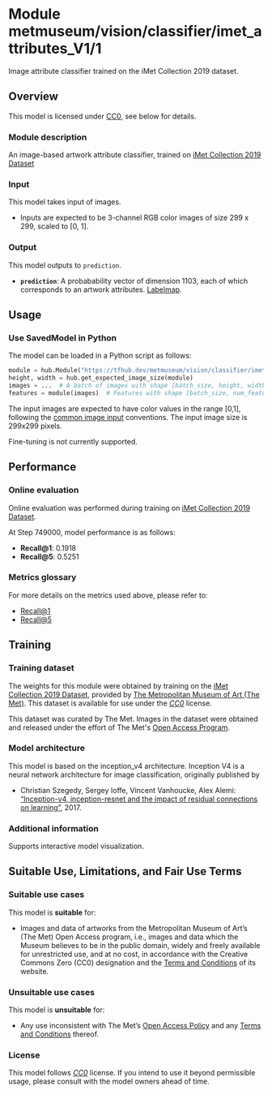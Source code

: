 # Module metmuseum/vision/classifier/imet_attributes_V1/1
Image attribute classifier trained on the iMet Collection 2019 dataset.


<!-- dataset: imet-collection-2019 -->
<!-- asset-path: legacy -->
<!-- module-type: image-classification-logits-->
<!-- network-architecture: Inception V4 -->
<!-- fine-tunable: false -->
<!-- format: hub -->
<!-- interactive-model-name: imet_attribute_classifier -->
<!-- license: custom -->

## Overview

This model is licensed under
[CC0](https://creativecommons.org/share-your-work/public-domain/cc0/), see below
for details.

### Module description

An image-based artwork attribute classifier, trained on
[iMet Collection 2019 Dataset](https://arxiv.org/pdf/1906.00901.pdf)

### Input

This model takes input of images.

*   Inputs are expected to be 3-channel RGB color images of size 299 x 299,
    scaled to [0, 1].

### Output

This model outputs to `prediction`.

*   **`prediction`**: A probabability vector of dimension 1103, each of which
    corresponds to an artwork attributes.
    [Labelmap](https://www.gstatic.com/aihub/tfhub/labelmaps/imetv1_labelmap.csv).

## Usage

### Use SavedModel in Python

The model can be loaded in a Python script as follows:

```python
module = hub.Module("https://tfhub.dev/metmuseum/vision/classifier/imet_attributes_V1/1")
height, width = hub.get_expected_image_size(module)
images = ...  # A batch of images with shape [batch_size, height, width, 3].
features = module(images)  # Features with shape [batch_size, num_features].
```

The input images are expected to have color values in the range [0,1], following
the
[common image input](https://www.tensorflow.org/hub/common_signatures/images#input)
conventions. The input image size is 299x299 pixels.

Fine-tuning is not currently supported.

## Performance

### Online evaluation

Online evaluation was performed during training on
[iMet Collection 2019 Dataset](https://arxiv.org/pdf/1906.00901.pdf).

At Step 749000, model performance is as follows:

*   **Recall@1**: 0.1918
*   **Recall@5**: 0.5251

### Metrics glossary

For more details on the metrics used above, please refer to:

*   [Recall@1](https://www.tensorflow.org/api_docs/python/tf/compat/v1/metrics/recall_at_k)
*   [Recall@5](https://www.tensorflow.org/api_docs/python/tf/compat/v1/metrics/recall_at_k)

## Training

### Training dataset

The weights for this module were obtained by training on the
[iMet Collection 2019 Dataset](https://arxiv.org/pdf/1906.00901.pdf), provided
by [The Metropolitan Museum of Art (The Met)](https://www.metmuseum.org/). This
dataset is available for use under the
*[CC0](https://creativecommons.org/share-your-work/public-domain/cc0/)* license.

This dataset was curated by The Met. Images in the dataset were obtained and
released under the effort of The Met's
[Open Access Program](https://www.metmuseum.org/about-the-met/policies-and-documents/open-access).

### Model architecture

This model is based on the inception_v4 architecture. Inception V4 is a neural
network architecture for image classification, originally published by

*   Christian Szegedy, Sergey Ioffe, Vincent Vanhoucke, Alex Alemi:
    [“Inception-v4, inception-resnet and the impact of residual connections on
    learning”](https://arxiv.org/abs/1602.07261), 2017.

### Additional information

Supports interactive model visualization.

## Suitable Use, Limitations, and Fair Use Terms

### Suitable use cases

This model is **suitable** for:

*   Images and data of artworks from the Metropolitan Museum of Art’s (The Met)
    Open Access program, i.e., images and data which the Museum believes to be
    in the public domain, widely and freely available for unrestricted use, and
    at no cost, in accordance with the Creative Commons Zero (CC0) designation
    and the
    [Terms and Conditions](https://www.metmuseum.org/information/terms-and-conditions)
    of its website.

### Unsuitable use cases

This model is **unsuitable** for:

*   Any use inconsistent with The Met’s
    [Open Access Policy](https://www.metmuseum.org/about-the-met/policies-and-documents/image-resources)
    and any
    [Terms and Conditions](https://www.metmuseum.org/information/terms-and-conditions)
    thereof.

### License

This model follows
*[CC0](https://creativecommons.org/share-your-work/public-domain/cc0/)* license.
If you intend to use it beyond permissible usage, please consult with the model
owners ahead of time.
